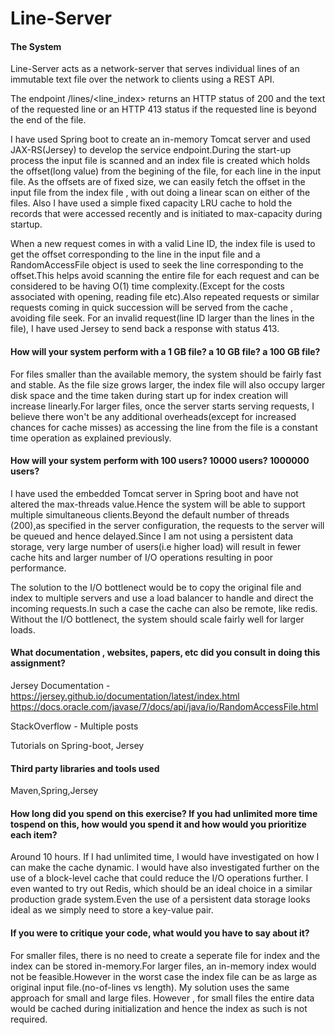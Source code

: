 # Line-Server

#### The System
Line-Server acts as a network-server that serves individual lines of an immutable text file over the network to clients using a REST API.

The endpoint /lines/<line_index> returns an HTTP status of 200 and the text of the requested line or an HTTP 413 status if the requested line is beyond the end of the file.

I have used Spring boot to create an in-memory Tomcat server and used JAX-RS(Jersey) to develop the service endpoint.During the  start-up process the input file is scanned and an index file is created which holds the offset(long value) from the begining of the file, for each line in the input file. As the offsets are of fixed size, we can easily fetch the offset in the input file from the index file , with out doing a linear scan on either of the files. Also I have used a simple fixed capacity LRU cache to hold the records that were accessed recently and is initiated to max-capacity during startup.

When a new request comes in with a valid Line ID, the index file is used to get the offset corresponding to the line in the input file and a RandomAccessFile object is used to seek the line corresponding to the offset.This helps avoid scanning the entire file for each request and can be considered to be having O(1) time complexity.(Except for the costs associated with opening, reading file etc).Also repeated requests or similar requests coming in quick succession will be served from the cache , avoiding file seek. For an invalid request(line ID larger than the lines in the file), I have used Jersey to send back a response with status 413.

#### How will your system perform with a 1 GB file? a 10 GB file? a 100 GB file?
For files smaller than the available memory, the system should be fairly fast and stable. As the file size grows larger, the index file will also occupy larger disk space and the time taken during start up for index creation will increase linearly.For larger files, once the server starts serving requests, I believe there won't be any additional overheads(except for increased chances for cache misses) as accessing the line from the file is a constant time operation as explained previously.

#### How will your system perform with 100 users? 10000 users? 1000000 users?
I have used the embedded Tomcat server in Spring boot and have not altered the max-threads value.Hence the system will be able to support multiple simultaneous clients.Beyond the default number of threads (200),as specified in the server configuration, the requests to the server will be queued and hence delayed.Since I am not using a persistent data storage, very large number of users(i.e higher load) will result in fewer cache hits and larger number of I/O operations resulting in poor performance. 

The solution to the I/O bottlenect would be to copy the original file and index to multiple servers and use a load balancer  to handle and direct the incoming requests.In such a case the cache can also be remote, like redis. Without the I/O bottlenect, the system should scale fairly well for larger loads.

#### What documentation , websites, papers, etc did you consult in doing this assignment?
Jersey Documentation - https://jersey.github.io/documentation/latest/index.html
https://docs.oracle.com/javase/7/docs/api/java/io/RandomAccessFile.html

StackOverflow - Multiple posts

Tutorials on Spring-boot, Jersey

#### Third party libraries and tools used
Maven,Spring,Jersey
#### How long did you spend on this exercise? If you had unlimited more time tospend on this, how would you spend it and how would you prioritize each item?
Around 10 hours. 
If I had unlimited time, I would have investigated on how I can make the cache dynamic.
I would have also investigated further on the use of a block-level cache that could reduce the I/O operations further. I even wanted to try out Redis, which should be an ideal choice in a similar production grade system.Even the use of a persistent data storage looks ideal as we simply need to store a key-value pair.

#### If you were to critique your code, what would you have to say about it?
For smaller files, there is no need to create a seperate file for index and the index can be stored in-memory.For larger files, an in-memory index would not be feasible.However in the worst case the index file can be as large as original input file.(no-of-lines vs length).
My solution uses the same approach for small and large files. However , for small files the entire data would be cached during initialization and hence the index as such is not required.
